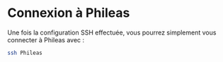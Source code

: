 # Connexion à Phileas
Une fois la configuration SSH effectuée, vous pourrez simplement vous connecter à Phileas avec :

```bash
ssh Phileas
```